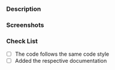 ### Description
[//]: # (Short description for the issue)

### Screenshots
[//]: # (Include some screenshots or video of your working changes)

### Check List
- [ ] The code follows the same code style
- [ ] Added the respective documentation
